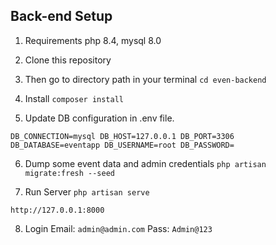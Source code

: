 
## Back-end Setup

1. Requirements
php 8.4, 
mysql 8.0

2. Clone this repository
3. Then go to directory path in your terminal
`cd even-backend`

4. Install 
`composer install`

5. Update DB configuration in .env file.

`DB_CONNECTION=mysql
 DB_HOST=127.0.0.1
 DB_PORT=3306
 DB_DATABASE=eventapp
 DB_USERNAME=root
 DB_PASSWORD=`

6. Dump some event data and admin credentials
`php artisan migrate:fresh --seed`

7. Run Server
`php artisan serve`

`http://127.0.0.1:8000`

8. Login
Email: `admin@admin.com`
Pass: `Admin@123`
